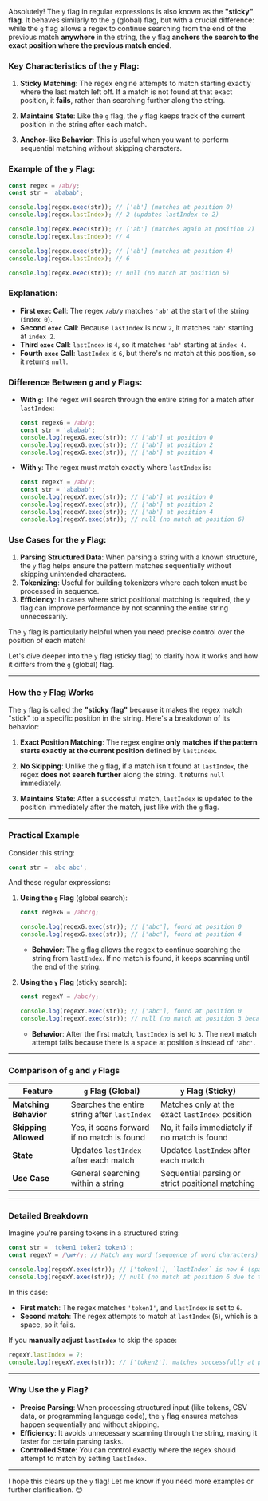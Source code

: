 Absolutely! The `y` flag in regular expressions is also known as the **"sticky" flag**. It behaves similarly to the `g` (global) flag, but with a crucial difference: while the `g` flag allows a regex to continue searching from the end of the previous match **anywhere** in the string, the `y` flag **anchors the search to the exact position where the previous match ended**.

### Key Characteristics of the `y` Flag:
1. **Sticky Matching**: The regex engine attempts to match starting exactly where the last match left off. If a match is not found at that exact position, it **fails**, rather than searching further along the string.
   
2. **Maintains State**: Like the `g` flag, the `y` flag keeps track of the current position in the string after each match.

3. **Anchor-like Behavior**: This is useful when you want to perform sequential matching without skipping characters.

### Example of the `y` Flag:

```javascript
const regex = /ab/y;
const str = 'ababab';

console.log(regex.exec(str)); // ['ab'] (matches at position 0)
console.log(regex.lastIndex); // 2 (updates lastIndex to 2)

console.log(regex.exec(str)); // ['ab'] (matches again at position 2)
console.log(regex.lastIndex); // 4

console.log(regex.exec(str)); // ['ab'] (matches at position 4)
console.log(regex.lastIndex); // 6

console.log(regex.exec(str)); // null (no match at position 6)
```

### Explanation:
- **First `exec` Call**: The regex `/ab/y` matches `'ab'` at the start of the string (`index 0`).
- **Second `exec` Call**: Because `lastIndex` is now `2`, it matches `'ab'` starting at `index 2`.
- **Third `exec` Call**: `lastIndex` is `4`, so it matches `'ab'` starting at `index 4`.
- **Fourth `exec` Call**: `lastIndex` is `6`, but there's no match at this position, so it returns `null`.

### Difference Between `g` and `y` Flags:
- **With `g`**: The regex will search through the entire string for a match after `lastIndex`:
  ```javascript
  const regexG = /ab/g;
  const str = 'ababab';
  console.log(regexG.exec(str)); // ['ab'] at position 0
  console.log(regexG.exec(str)); // ['ab'] at position 2
  console.log(regexG.exec(str)); // ['ab'] at position 4
  ```
- **With `y`**: The regex must match exactly where `lastIndex` is:
  ```javascript
  const regexY = /ab/y;
  const str = 'ababab';
  console.log(regexY.exec(str)); // ['ab'] at position 0
  console.log(regexY.exec(str)); // ['ab'] at position 2
  console.log(regexY.exec(str)); // ['ab'] at position 4
  console.log(regexY.exec(str)); // null (no match at position 6)
  ```

### Use Cases for the `y` Flag:
1. **Parsing Structured Data**: When parsing a string with a known structure, the `y` flag helps ensure the pattern matches sequentially without skipping unintended characters.
2. **Tokenizing**: Useful for building tokenizers where each token must be processed in sequence.
3. **Efficiency**: In cases where strict positional matching is required, the `y` flag can improve performance by not scanning the entire string unnecessarily.

The `y` flag is particularly helpful when you need precise control over the position of each match!

Let's dive deeper into the `y` flag (sticky flag) to clarify how it works and how it differs from the `g` (global) flag.

---

### **How the `y` Flag Works**

The `y` flag is called the **"sticky flag"** because it makes the regex match "stick" to a specific position in the string. Here's a breakdown of its behavior:

1. **Exact Position Matching**: The regex engine **only matches if the pattern starts exactly at the current position** defined by `lastIndex`.
   
2. **No Skipping**: Unlike the `g` flag, if a match isn't found at `lastIndex`, the regex **does not search further** along the string. It returns `null` immediately.

3. **Maintains State**: After a successful match, `lastIndex` is updated to the position immediately after the match, just like with the `g` flag.

---

### **Practical Example**

Consider this string:  
```javascript
const str = 'abc abc';
```

And these regular expressions:

1. **Using the `g` Flag** (global search):  
   ```javascript
   const regexG = /abc/g;

   console.log(regexG.exec(str)); // ['abc'], found at position 0
   console.log(regexG.exec(str)); // ['abc'], found at position 4
   ```

   - **Behavior**: The `g` flag allows the regex to continue searching the string from `lastIndex`. If no match is found, it keeps scanning until the end of the string.

2. **Using the `y` Flag** (sticky search):  
   ```javascript
   const regexY = /abc/y;

   console.log(regexY.exec(str)); // ['abc'], found at position 0
   console.log(regexY.exec(str)); // null (no match at position 3 because there's a space)
   ```

   - **Behavior**: After the first match, `lastIndex` is set to `3`. The next match attempt fails because there is a space at position `3` instead of `'abc'`.

---

### **Comparison of `g` and `y` Flags**

| **Feature**                | **`g` Flag (Global)**                               | **`y` Flag (Sticky)**                               |
|-----------------------------|-----------------------------------------------------|-----------------------------------------------------|
| **Matching Behavior**       | Searches the entire string after `lastIndex`       | Matches only at the exact `lastIndex` position     |
| **Skipping Allowed**        | Yes, it scans forward if no match is found         | No, it fails immediately if no match is found      |
| **State**                   | Updates `lastIndex` after each match               | Updates `lastIndex` after each match               |
| **Use Case**                | General searching within a string                  | Sequential parsing or strict positional matching   |

---

### **Detailed Breakdown**

Imagine you're parsing tokens in a structured string:

```javascript
const str = 'token1 token2 token3';
const regexY = /\w+/y; // Match any word (sequence of word characters)

console.log(regexY.exec(str)); // ['token1'], `lastIndex` is now 6 (space after token1)
console.log(regexY.exec(str)); // null (no match at position 6 due to the space)
```

In this case:
- **First match**: The regex matches `'token1'`, and `lastIndex` is set to `6`.
- **Second match**: The regex attempts to match at `lastIndex` (`6`), which is a space, so it fails.

If you **manually adjust `lastIndex`** to skip the space:

```javascript
regexY.lastIndex = 7;
console.log(regexY.exec(str)); // ['token2'], matches successfully at position 7
```

---

### **Why Use the `y` Flag?**

- **Precise Parsing**: When processing structured input (like tokens, CSV data, or programming language code), the `y` flag ensures matches happen sequentially and without skipping.
- **Efficiency**: It avoids unnecessary scanning through the string, making it faster for certain parsing tasks.
- **Controlled State**: You can control exactly where the regex should attempt to match by setting `lastIndex`.

---

I hope this clears up the `y` flag! Let me know if you need more examples or further clarification. 😊
